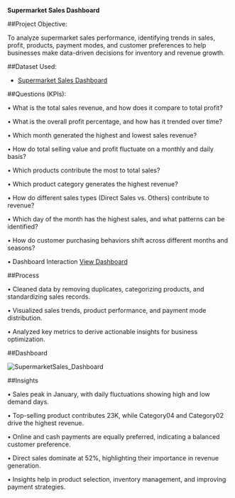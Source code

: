 **Supermarket Sales Dashboard**

##Project Objective:

To analyze supermarket sales performance, identifying trends in sales, profit, products, payment modes, and customer preferences to help businesses make data-driven decisions for inventory and revenue growth.

##Dataset Used:
- <a href = "https://github.com/AnjaliPrakashan/Data-Analysis-Supermarket-Dashboard/blob/main/Sales-Dashboard-practice-file.xlsx">Supermarket Sales Dashboard</a>

##Questions (KPIs):

•  What is the total sales revenue, and how does it compare to total profit? 

•  What is the overall profit percentage, and how has it trended over time? 

•  Which month generated the highest and lowest sales revenue? 

•  How do total selling value and profit fluctuate on a monthly and daily basis? 

•  Which products contribute the most to total sales? 

•  Which product category generates the highest revenue? 

•  How do different sales types (Direct Sales vs. Others) contribute to revenue? 

•  Which day of the month has the highest sales, and what patterns can be identified? 

•  How do customer purchasing behaviors shift across different months and seasons?

•  Dashboard Interaction <a href = "https://github.com/AnjaliPrakashan/Data-Analysis-Supermarket-Dashboard/blob/main/SupermarketSales_Dashboard.png"> View Dashboard</a>

##Process

•	Cleaned data by removing duplicates, categorizing products, and standardizing sales records.

•	Visualized sales trends, product performance, and payment mode distribution.

•	Analyzed key metrics to derive actionable insights for business optimization.

##Dashboard

![SupermarketSales_Dashboard](https://github.com/user-attachments/assets/e2e12983-fb2b-4b4b-8d67-3008ff6e9497)


##Insights

•	Sales peak in January, with daily fluctuations showing high and low demand days.

•	Top-selling product contributes 23K, while Category04 and Category02 drive the highest revenue.

•	Online and cash payments are equally preferred, indicating a balanced customer preference.

•	Direct sales dominate at 52%, highlighting their importance in revenue generation.

•	Insights help in product selection, inventory management, and improving payment strategies.


